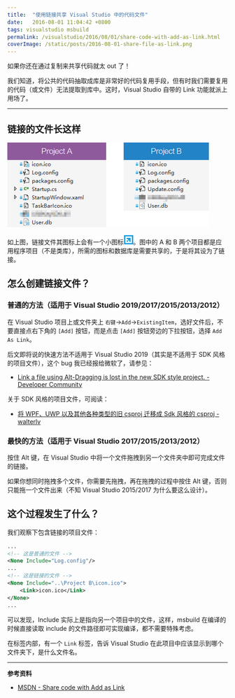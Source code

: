 ```yaml
---
title:  "使用链接共享 Visual Studio 中的代码文件"
date:   2016-08-01 11:04:42 +0800
tags: visualstudio msbuild
permalink: /visualstudio/2016/08/01/share-code-with-add-as-link.html
coverImage: /static/posts/2016-08-01-share-file-as-link.png
---
```


如果你还在通过复制来共享代码就太 out 了！

我们知道，将公共的代码抽取成库是非常好的代码复用手段，但有时我们需要复用的代码（或文件）无法提取到库中。这时，Visual Studio 自带的 Link 功能就派上用场了。

---

## 链接的文件长这样

![链接文件](/static/posts/2016-08-01-share-file-as-link.png)

如上图，链接文件其图标上会有一个小图标![图标](/static/posts/2016-08-01-link-icon.png)。图中的 A 和 B 两个项目都是应用程序项目（不是类库），所需的图标和数据库是需要共享的，于是将其设为了链接。

## 怎么创建链接文件？

### 普通的方法（适用于 Visual Studio 2019/2017/2015/2013/2012）

在 Visual Studio 项目上或文件夹上 `右键`->`Add`->`ExistingItem`，选好文件后，不要直接点右下角的 `[Add]` 按钮，而是点击 `[Add]` 按钮旁边的下拉按钮，选择 `Add As Link`。

后文即将说的快速方法不适用于 Visual Studio 2019（其实是不适用于 SDK 风格的项目文件），这个 bug 我已经报给微软了，请参见：

- [Link a file using Alt-Dragging is lost in the new SDK style project. - Developer Community](https://developercommunity.visualstudio.com/idea/961545/link-a-file-using-alt-dragging-is-lost-in-the-new.html)

关于 SDK 风格的项目文件，可阅读：

- [将 WPF、UWP 以及其他各种类型的旧 csproj 迁移成 Sdk 风格的 csproj - walterlv](https://blog.walterlv.com/post/introduce-new-style-csproj-into-net-framework.html)

### 最快的方法（适用于 Visual Studio 2017/2015/2013/2012）

按住 Alt 键，在 Visual Studio 中将一个文件拖拽到另一个文件夹中即可完成文件的链接。

如果你想同时拖拽多个文件，你需要先拖拽，再在拖拽的过程中按住 Alt 键，否则只能拖一个文件出来（不知 Visual Studio 2015/2017 为什么要这么设计）。

## 这个过程发生了什么？

我们观察下包含链接的项目文件：

```xml
...
<!-- 这是普通的文件 -->
<None Include="Log.config"/>
...
<!-- 这是链接的文件 -->
<None Include="..\Project B\icon.ico">
    <Link>icon.ico</Link>
</None>
...
```

可以发现，Include 实际上是指向另一个项目中的文件，这样，msbuild 在编译的时候直接读取 include 的文件路径即可实现编译，都不需要特殊考虑。

在标签内部，有一个 `Link` 标签，告诉 Visual Studio 在此项目中应该显示到哪个文件夹下，是什么文件名。

---

**参考资料**

- [MSDN - Share code with Add as Link](https://msdn.microsoft.com/en-us/library/windows/apps/jj714082(v=vs.105).aspx)

